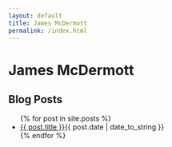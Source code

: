 ```yaml
---
layout: default
title: James McDermott
permalink: /index.html
---
```


James McDermott
====================



<div>
  <h2>Blog Posts</h2>
  <ul class="posts">
{% for post in site.posts %}
    <li><a href="{{ post.url }}">{{ post.title }}</a><span>{{ post.date | date_to_string }}</span> </li>
    {% endfor %}
</ul>
</div>

